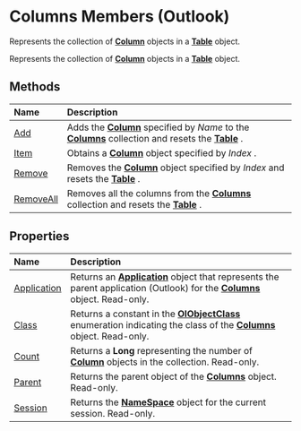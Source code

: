 
# Columns Members (Outlook)
Represents the collection of  **[Column](b7eb6916-2d80-57c3-2077-47a2a4c73185.md)** objects in a **[Table](0affaafd-93fe-227a-acee-e09a86cadc20.md)** object.

Represents the collection of  **[Column](b7eb6916-2d80-57c3-2077-47a2a4c73185.md)** objects in a **[Table](0affaafd-93fe-227a-acee-e09a86cadc20.md)** object.


## Methods



|**Name**|**Description**|
|:-----|:-----|
|[Add](d438cfeb-629f-4234-6f4f-ffa086ef9a41.md)|Adds the  **[Column](b7eb6916-2d80-57c3-2077-47a2a4c73185.md)** specified by _Name_ to the **[Columns](628bf0cf-4ee8-5e5c-09d7-89d7adf256ca.md)** collection and resets the **[Table](0affaafd-93fe-227a-acee-e09a86cadc20.md)** .|
|[Item](d9abb503-32ea-d98b-bc43-d818c8b72883.md)|Obtains a  **[Column](b7eb6916-2d80-57c3-2077-47a2a4c73185.md)** object specified by _Index_ .|
|[Remove](f567879c-f37a-2b65-b4a5-832b6f3acdf8.md)|Removes the  **[Column](b7eb6916-2d80-57c3-2077-47a2a4c73185.md)** object specified by _Index_ and resets the **[Table](0affaafd-93fe-227a-acee-e09a86cadc20.md)** .|
|[RemoveAll](e9923548-9c75-e5dd-0643-3c42cd112352.md)|Removes all the columns from the  **[Columns](628bf0cf-4ee8-5e5c-09d7-89d7adf256ca.md)** collection and resets the **[Table](0affaafd-93fe-227a-acee-e09a86cadc20.md)** .|

## Properties



|**Name**|**Description**|
|:-----|:-----|
|[Application](c793ab07-16d2-8ab3-f09c-9c8e2235adad.md)|Returns an  **[Application](797003e7-ecd1-eccb-eaaf-32d6ddde8348.md)** object that represents the parent application (Outlook) for the **[Columns](628bf0cf-4ee8-5e5c-09d7-89d7adf256ca.md)** object. Read-only.|
|[Class](bfd3cf90-dac2-dbfb-da61-0ab0b92c9082.md)|Returns a constant in the  **[OlObjectClass](33d724b3-df3c-2a7f-a80f-93b66d96f588.md)** enumeration indicating the class of the **[Columns](628bf0cf-4ee8-5e5c-09d7-89d7adf256ca.md)** object. Read-only.|
|[Count](5e39029a-7918-8e6e-3cda-6ebd976d87de.md)|Returns a  **Long** representing the number of **[Column](b7eb6916-2d80-57c3-2077-47a2a4c73185.md)** objects in the collection. Read-only.|
|[Parent](7ddc66a0-77b0-9593-7463-54d74406cf7c.md)|Returns the parent object of the  **[Columns](628bf0cf-4ee8-5e5c-09d7-89d7adf256ca.md)** object. Read-only.|
|[Session](999b39d6-ed92-021c-ed29-96227f91fce3.md)|Returns the  **[NameSpace](f0dcaa19-07f5-5d42-a3bf-2e42b7885644.md)** object for the current session. Read-only.|
